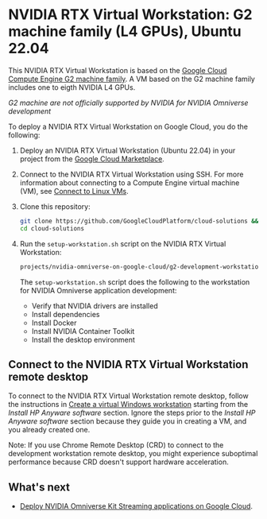 # NVIDIA RTX Virtual Workstation: G2 machine family (L4 GPUs), Ubuntu 22.04

This NVIDIA RTX Virtual Workstation is based on the
[Google Cloud Compute Engine G2 machine family](https://cloud.google.com/compute/docs/gpus#l4-gpus).
A VM based on the G2 machine family includes one to eigth NVIDIA L4 GPUs.

_G2 machine are not officially supported by NVIDIA for NVIDIA Omniverse
development_

To deploy a NVIDIA RTX Virtual Workstation on Google Cloud, you do the
following:

1.  Deploy an NVIDIA RTX Virtual Workstation (Ubuntu 22.04) in your project from
    the
    [Google Cloud Marketplace](https://cloud.google.com/marketplace/product/nvidia/nvidia-rtx-virtual-workstation-ubuntu-22).

1.  Connect to the NVIDIA RTX Virtual Workstation using SSH. For more
    information about connecting to a Compute Engine virtual machine (VM), see
    [Connect to Linux VMs](https://cloud.google.com/compute/docs/connect/standard-ssh).

1.  Clone this repository:

    ```bash
    git clone https://github.com/GoogleCloudPlatform/cloud-solutions && \
    cd cloud-solutions
    ```

1.  Run the `setup-workstation.sh` script on the NVIDIA RTX Virtual Workstation:

    ```bash
    projects/nvidia-omniverse-on-google-cloud/g2-development-workstation/ubuntu-22.04/setup-workstation.sh
    ```

    The `setup-workstation.sh` script does the following to the workstation for
    NVIDIA Omniverse application development:
    - Verify that NVIDIA drivers are installed
    - Install dependencies
    - Install Docker
    - Install NVIDIA Container Toolkit
    - Install the desktop environment

## Connect to the NVIDIA RTX Virtual Workstation remote desktop

To connect to the NVIDIA RTX Virtual Workstation remote desktop, follow the
instructions in
[Create a virtual Windows workstation](https://cloud.google.com/compute/docs/virtual-workstation/linux#install_hp_anyware_software)
starting from the _Install HP Anyware software_ section. Ignore the steps prior
to the _Install HP Anyware software_ section because they guide you in creating
a VM, and you already created one.

Note: If you use Chrome Remote Desktop (CRD) to connect to the development
workstation remote desktop, you might experience suboptimal performance because
CRD doesn't support hardware acceleration.

## What's next

- [Deploy NVIDIA Omniverse Kit Streaming applications on Google Cloud](../../kit-app-streaming/README.md).
